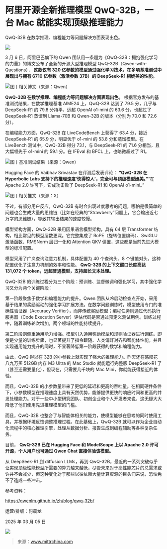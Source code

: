 # 阿里开源全新推理模型 QwQ-32B，一台 Mac 就能实现顶级推理能力

QwQ-32B 在数学推理、编程能力等问题解决方面表现出色。

![](https://image.deeptechchina.com/article/2025030617482916990.jpg?imageView2/2/w/504/h/280)

3 月 6 日，阿里巴巴旗下的 Qwen 团队用一条题为《QwQ-32B：拥抱强化学习的力量》的博文公布了全新的开源大型推理模型 QwQ-32B（Qwen-with-Questions）， **这款仅有 320 亿参数的模型通过强化学习技术，在多项基准测试中展现出与拥有 6710 亿参数（激活参数 37B）的 DeepSeek-R1 相媲美的性能。**

![](https://p3-sign.toutiaoimg.com/tos-cn-i-6w9my0ksvp/c542f1bf17b649cba8ea19d6ce711565~tplv-obj.image?lk3s=ef143cfe&traceid=20250306174815379FC88CD6E60CAAFA41&x-expires=2147483647&x-signature=xdR2Wp5WbD9B%2BWT2FX%2F0vW6lqD8%3D)图丨相关博文（来源：Qwen）

**QwQ-32B 在数学推理、编程能力等问题解决方面表现出色。** 根据官方发布的基准测试结果，在数学推理基准 AIME24 上，QwQ-32B 达到了 79.5 分，几乎与 DeepSeek-R1 的 79.8 分持平，远超 OpenAI o1-mini 的 63.6 分，也超过了 DeepSeek-R1 蒸馏到 Llama-70B 和 Qwen-32B 的版本（分别为 70.0 和 72.6 分）。

在编程能力方面，QwQ-32B 在 LiveCodeBench 上获得了 63.4 分，接近 DeepSeek-R1 的 65.9 分，明显优于 o1-mini 的 53.8 分和蒸馏模型。在 LiveBench 测试中，QwQ-32B 得分 73.1，与 DeepSeek-R1 的 71.6 分相当，且大幅领先于 o1-mini 的 59.1 分。在 IFEval 和 BFCL 上，也略微超过了 R1。

![](https://p3-sign.toutiaoimg.com/tos-cn-i-6w9my0ksvp/ff7bf02edeb64585b4d6e43175a8ba79~tplv-obj.image?lk3s=ef143cfe&traceid=20250306174815379FC88CD6E60CAAFA41&x-expires=2147483647&x-signature=kRHH16M0%2BB8mfN2sveulfBXBdDw%3D)图丨基准测试结果（来源：Qwen）

Hugging Face 的 Vaibhav Srivastav 在评测后发表评论： **“QwQ-32B 在 Hyperbolic Labs 支持下的推理速度‘快得惊人’，完全可与顶级模型媲美。”**“在 Apache 2.0 许可下，它成功击败了 DeepSeek-R1 和 OpenAI o1-mini。”

![](https://p3-sign.toutiaoimg.com/tos-cn-i-6w9my0ksvp/0685ce5b6c544138b63d22dc91836c61~tplv-obj.image?lk3s=ef143cfe&traceid=20250306174815379FC88CD6E60CAAFA41&x-expires=2147483647&x-signature=RM7ELIeQ6JwYUUBeDetxW3IqDIA%3D)图丨相关推文（来源：X）

不过，有部分用户反应，QwQ-32B 有时会出现过度思考的问题，哪怕是很简单的问题也会生成大量的思维链（比如在经典的“Strawberry”问题上，它会输出近七万字的思维链），导致其输出结果的速度较慢。

模型架构方面，QwQ-32B 采用因果语言模型架构，具有 64 层 Transformer 结构，相比常见的模型层数更深。它完整集成了 RoPE（旋转位置编码）、SwiGLU 激活函数、RMSNorm 层归一化和 Attention QKV 偏置，这些都是当前先进大模型的标准配置。

模型采用了广义查询注意力机制，具体配置为 40 个查询头、8 个键值对头，这种配置优化了注意力机制的效率和性能。 **QwQ-32B 的上下文窗口长度高达 131,072 个 token，远超普通模型，支持超长文本处理。**

QwQ-32B 的训练过程分为三个阶段：预训练、监督微调和强化学习，其中强化学习又分为两个关键阶段：

第一阶段聚焦于数学和编程能力的提升。Qwen 团队从冷启动检查点开始，采用基于结果的奖励驱动的强化学习扩展方法。在数学问题训练时，模型使用专门的准确性验证器（Accuracy Verifier），而非传统奖励模型；编程任务则通过代码执行服务器（Code Execution Server）评估代码是否通过预定义测试用例。训练过程中，随着训练轮次增加，两个领域的性能持续提升。

第二阶段则侧重通用能力增强。模型引入通用奖励模型和规则验证器进行训练。即使是少量的训练步骤，也显著提升了指令跟随、人类偏好对齐和智能体性能，并且实现通用能力提升的同时，不显著降低第一阶段获得的数学和编程能力。

由此，QwQ 得以在 32B 的小参数上就实现了强大的推理能力。昨天还在感叹花八九万买 512GB 内存 M3 Ultra 的 Mac Studio 就能运行完整版 DeepSeek-R1 了（甚至还需要量化），但现在，只需要几千块的 Mac Mini，你就能获得接近的体验。

而且，QwQ-32B 的小参数量带来了更低的延迟和更高的吞吐量。在相同硬件条件下，小参数模型在推理速度上具有天然优势，能够提供更快的响应时间和更高的并发处理能力。对于一些中小型研究团队、初创企业和个人开发者来说，这无疑大大降低了他们使用先进推理模型的门槛。

而且，QwQ-32B 也整合了与智能体相关的能力，使模型能够在思考的同时使用工具，并根据环境反馈调整推理过程。在此基础上，QwQ-32B 就可以作为企业自动化流程中的核心推理引擎，处理从数据分析、报告生成到编程辅助等各种复杂任务。

目前， **QwQ-32B 已在 Hugging Face 和 ModelScope 上以 Apache 2.0 许可开源，个人用户也可通过 Qwen Chat 直接体验该模型。**

从 DeepSeek-R1 到 diffusion LLMs，再到 QwQ-32B，最近的一系列突破似乎让实现顶级性能模型所需要的算力越来越低，尽管未来对于高性能芯片的总需求或许并不会减少，但这种变化对于那些以往依赖大量计算资源的巨头们来说，恐怕免不了造成一些冲击。

参考资料：

https://qwenlm.github.io/zh/blog/qwq-32b/

运营/排版：何晨龙

2025 年 03 月 05 日

![](https://image.deeptechchina.com/article/2021081911453445027.jpg)

> 来源：www.mittrchina.com

